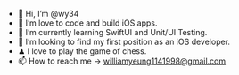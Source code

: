 - 👋 Hi, I’m @wy34
- 👀 I’m love to code and build iOS apps.
- 🌱 I’m currently learning SwiftUI and Unit/UI Testing.
- 👯‍ I’m looking to find my first position as an iOS developer.
- ♟ I love to play the game of chess.
- 📫 How to reach me -> williamyeung1141998@gmail.com

<!---
wy34/wy34 is a ✨ special ✨ repository because its `README.md` (this file) appears on your GitHub profile.
You can click the Preview link to take a look at your changes.
--->
